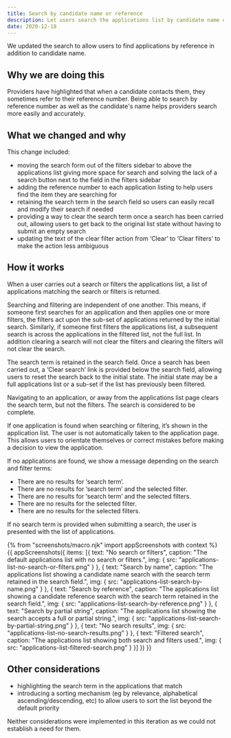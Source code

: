 ```yaml
---
title: Search by candidate name or reference
description: Let users search the applications list by candidate name or reference
date: 2020-12-18
---
```


We updated the search to allow users to find applications by reference in addition to candidate name.

## Why we are doing this

Providers have highlighted that when a candidate contacts them, they sometimes refer to their reference number. Being able to search by reference number as well as the candidate's name helps providers search more easily and accurately.

## What we changed and why

This change included:

- moving the search form out of the filters sidebar to above the applications list giving more space for search and solving the lack of a search button next to the field in the filters sidebar
- adding the reference number to each application listing to help users find the item they are searching for
- retaining the search term in the search field so users can easily recall and modify their search if needed
- providing a way to clear the search term once a search has been carried out, allowing users to get back to the original list state without having to submit an empty search
- updating the text of the clear filter action from ‘Clear’ to ‘Clear filters’ to make the action less ambiguous

## How it works

When a user carries out a search or filters the applications list, a list of applications matching the search or filters is returned.

Searching and filtering are independent of one another. This means, if someone first searches for an application and then applies one or more filters, the filters act upon the sub-set of applications returned by the initial search. Similarly, if someone first filters the applications list, a subsequent search is across the applications in the filtered list, not the full list. In addition clearing a search will not clear the filters and clearing the filters will not clear the search.

The search term is retained in the search field. Once a search has been carried out, a ‘Clear search’ link is provided below the search field, allowing users to reset the search back to the initial state. The initial state may be a full applications list or a sub-set if the list has previously been filtered.

Navigating to an application, or away from the applications list page clears the search term, but not the filters. The search is considered to be complete.

If one application is found when searching or filtering, it’s shown in the application list. The user is not automatically taken to the application page. This allows users to orientate themselves or correct mistakes before making a decision to view the application.

If no applications are found, we show a message depending on the search and filter terms:

- There are no results for ‘search term’.
- There are no results for ‘search term’ and the selected filter.
- There are no results for ‘search term’ and the selected filters.
- There are no results for the selected filter.
- There are no results for the selected filters.

If no search term is provided when submitting a search, the user is presented with the list of applications.

{% from "screenshots/macro.njk" import appScreenshots with context %}
{{ appScreenshots({
  items: [{
    text: "No search or filters",
    caption: "The default applications list with no search or filters.",
    img: {
      src: "applications-list-no-search-or-filters.png"
    }
  }, {
    text: "Search by name",
    caption: "The applications list showing a candidate name search with the search term retained in the search field.",
    img: {
      src: "applications-list-search-by-name.png"
    }
  }, {
    text: "Search by reference",
    caption: "The applications list showing a candidate reference search with the search term retained in the search field.",
    img: {
      src: "applications-list-search-by-reference.png"
    }
  }, {
    text: "Search by partial string",
    caption: "The applications list showing the search accepts a full or partial string.",
    img: {
      src: "applications-list-search-by-partial-string.png"
    }
  }, {
    text: "No search results",
    img: {
      src: "applications-list-no-search-results.png"
    }
  }, {
    text: "Filtered search",
    caption: "The applications list showing both search and filters used.",
    img: {
      src: "applications-list-filtered-search.png"
    }
  }]
}) }}

## Other considerations

- highlighting the search term in the applications that match
- introducing a sorting mechanism (eg by relevance, alphabetical ascending/descending, etc) to allow users to sort the list beyond the default priority

Neither considerations were implemented in this iteration as we could not establish a need for them.
